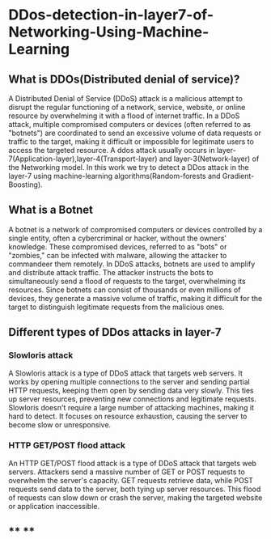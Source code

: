 # DDos-detection-in-layer7-of-Networking-Using-Machine-Learning
## **What is DDOs(Distributed denial of service)?**
A Distributed Denial of Service (DDoS) attack is a malicious attempt to disrupt the regular functioning of a network, service, website, or online resource by overwhelming it with a flood of internet traffic. In a DDoS attack, multiple compromised computers or devices (often referred to as "botnets") are coordinated to send an excessive volume of data requests or traffic to the target, making it difficult or impossible for legitimate users to access the targeted resource. A ddos attack usually occurs in layer-7(Application-layer),layer-4(Transport-layer) and layer-3(Network-layer) of the Networking model. In this work we try to detect a DDos attack in the layer-7 using machine-learning algorithms(Random-forests and Gradient-Boosting).
## **What is a Botnet**
A botnet is a network of compromised computers or devices controlled by a single entity, often a cybercriminal or hacker, without the owners' knowledge. These compromised devices, referred to as "bots" or "zombies," can be infected with malware, allowing the attacker to commandeer them remotely.
In DDoS attacks, botnets are used to amplify and distribute attack traffic. The attacker instructs the bots to simultaneously send a flood of requests to the target, overwhelming its resources. Since botnets can consist of thousands or even millions of devices, they generate a massive volume of traffic, making it difficult for the target to distinguish legitimate requests from the malicious ones.
## **Different types of DDos attacks in layer-7**
### **Slowloris attack**
A Slowloris attack is a type of DDoS attack that targets web servers. It works by opening multiple connections to the server and sending partial HTTP requests, keeping them open by sending data very slowly. This ties up server resources, preventing new connections and legitimate requests. Slowloris doesn't require a large number of attacking machines, making it hard to detect. It focuses on resource exhaustion, causing the server to become slow or unresponsive.
### **HTTP GET/POST flood attack**
An HTTP GET/POST flood attack is a type of DDoS attack that targets web servers. Attackers send a massive number of GET or POST requests to overwhelm the server's capacity. GET requests retrieve data, while POST requests send data to the server, both tying up server resources. This flood of requests can slow down or crash the server, making the targeted website or application inaccessible. 
## ** **
